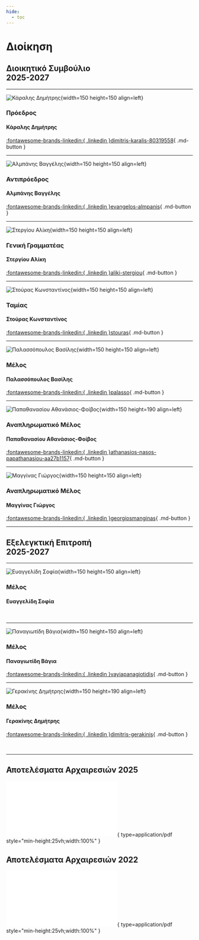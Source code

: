 ```yaml
---
hide:
  - toc
---
```


# Διοίκηση

## Διοικητικό Συμβούλιο <br/>2025-2027
---
![Κάραλης Δημήτρης](assets/pictures/profiles/karalis.jpeg){width=150 height=150 align=left}

### Πρόεδρος

#### Κάραλης Δημήτρης

[:fontawesome-brands-linkedin:{ .linkedin }dimitris-karalis-80319558](https://www.linkedin.com/in/dimitris-karalis-80319558){ .md-button }

---
![Αλμπάνης Βαγγέλης](assets/pictures/profiles/almpanis.jpeg){width=150 height=150 align=left}

### Αντιπρόεδρος

#### Αλμπάνης Βαγγέλης

[:fontawesome-brands-linkedin:{ .linkedin }evangelos-almpanis](https://www.linkedin.com/in/evangelos-almpanis){ .md-button }

---
![Στεργίου Αλίκη](assets/pictures/profiles/stergiou.jpeg){width=150 height=150 align=left}

### Γενική Γραμματέας

#### Στεργίου Αλίκη

[:fontawesome-brands-linkedin:{ .linkedin }aliki-stergiou](https://www.linkedin.com/in/aliki-stergiou-081a5a16/){ .md-button }

---
![Στούρας Κωνσταντίνος](assets/pictures/profiles/stouras.jpeg){width=150 height=150 align=left}

### Ταμίας

#### Στούρας Κωνσταντίνος

[:fontawesome-brands-linkedin:{ .linkedin }stouras](https://www.linkedin.com/in/stouras/){ .md-button }

---
![Παλασσόπουλος Βασίλης](assets/pictures/profiles/palassopoulos.jpeg){width=150 height=150 align=left}

### Μέλος

#### Παλασσόπουλος Βασίλης

[:fontawesome-brands-linkedin:{ .linkedin }palasso](https://www.linkedin.com/in/palasso/){ .md-button }

---
![Παπαθανασίου Αθανάσιος-Φοίβος](assets/pictures/profiles/papathanasiou_nasos.jpeg){width=150 height=190 align=left}

### Αναπληρωματικό Μέλος

#### Παπαθανασίου Αθανάσιος-Φοίβος

[:fontawesome-brands-linkedin:{ .linkedin }athanasios-nasos-papathanasiou-aa27b1157](https://www.linkedin.com/in/athanasios-nasos-papathanasiou-aa27b1157/){ .md-button }

---
![Μαγγίνας Γιώργος](assets/pictures/profiles/manginas.jpeg){width=150 height=150 align=left}

### Αναπληρωματικό Μέλος

#### Μαγγίνας Γιώργος

[:fontawesome-brands-linkedin:{ .linkedin }georgiosmanginas](https://www.linkedin.com/in/georgiosmanginas/){ .md-button }

---
## Εξελεγκτική Επιτροπή <br/>2025-2027

---
![Ευαγγελίδη Σοφία](assets/pictures/profiles/evangelidi.jpeg){width=150 height=150 align=left}

### Μέλος

#### Ευαγγελίδη Σοφία

<br/>

---
![Παναγιωτίδη Βάγια](assets/pictures/profiles/panagiotidi.jpeg){width=150 height=150 align=left}

### Μέλος

#### Παναγιωτίδη Βάγια

[:fontawesome-brands-linkedin:{ .linkedin }vayiapanagiotidis](https://www.linkedin.com/in/vayiapanagiotidis/){ .md-button }

---
![Γερακίνης Δημήτρης](assets/pictures/profiles/gerakinis.jpeg){width=150 height=190 align=left}

### Μέλος

#### Γερακίνης Δημήτρης

[:fontawesome-brands-linkedin:{ .linkedin }dimitris-gerakinis](https://www.linkedin.com/in/dimitris-gerakinis/){ .md-button }

<br/>

---
## Αποτελέσματα Αρχαιρεσιών 2025
![Αποτελέσματα Αρχαιρεσιών 2025](assets/documents/elections/election_results_2025.pdf){ type=application/pdf style="min-height:25vh;width:100%" }

## Αποτελέσματα Αρχαιρεσιών 2022

![Αποτελέσματα Αρχαιρεσιών 2022](assets/documents/elections/election_results_2022.pdf){ type=application/pdf style="min-height:25vh;width:100%" }